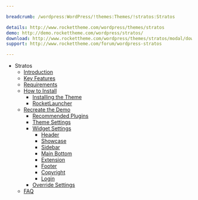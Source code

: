 ```yaml
---

breadcrumb: /wordpress:WordPress/!themes:Themes/!stratos:Stratos

details: http://www.rockettheme.com/wordpress/themes/stratos
demo: http://demo.rockettheme.com/wordpress/stratos/
download: http://www.rockettheme.com/wordpress/themes/stratos/modal/downloads
support: http://www.rockettheme.com/forum/wordpress-stratos

---
```


* Stratos
    * [Introduction]()
    * [Key Features](INDEX.md#key-features)
    * [Requirements](INDEX.md#requirements)
    * [How to Install](../../start/themes.md#how-to-install)
        * [Installing the Theme](../../start/themes.md#installing-the-theme)
        * [RocketLauncher](../../start/rocketlauncher.md)
    * [Recreate the Demo](demo.md)
        * [Recommended Plugins](demo.md#recommended-plugins)
        * [Theme Settings](demo.md#theme-settings)
        * [Widget Settings](demo.md#widget-settings)
            * [Header](demo_header.md)
            * [Showcase](demo_showcase.md)
            * [Sidebar](demo_sidebar.md)
            * [Main Bottom](demo_mainbottom.md)
            * [Extension](demo_extension.md)
            * [Footer](demo_footer.md)
            * [Copyright](demo_copyright.md)
            * [Login](demo_login.md)
        * [Override Settings](demo_override.md)
    * [FAQ](faq.md)

